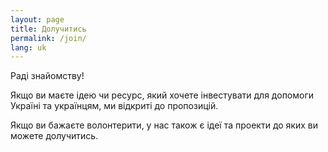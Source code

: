```yaml
---
layout: page
title: Долучитись
permalink: /join/
lang: uk
---
```


Раді знайомству!

Якщо ви маєте ідею чи ресурс, який хочете інвестувати для допомоги Україні та українцям, ми відкриті до пропозицій.

Якщо ви бажаєте волонтерити, у нас також є ідеї та проекти до яких ви можете долучитись.

<div id="formkeep-embed" data-formkeep-url="https://formkeep.com/p/6d077da946bbca1546e8a33ec7c07946?embedded=1"></div>

<script type="text/javascript" src="https://pym.nprapps.org/pym.v1.min.js"></script>
<script type="text/javascript" src="https://formkeep-production-herokuapp-com.global.ssl.fastly.net/formkeep-embed.js"></script>

<!-- Get notified when the form is submitted, add your own code below: -->
<script>
const formkeepEmbed = document.querySelector('#formkeep-embed')

formkeepEmbed.addEventListener('formkeep-embed:submitting', _event => {
  console.log('Submitting form...')
})

formkeepEmbed.addEventListener('formkeep-embed:submitted', _event => {
  console.log('Submitted form...')
})
</script>